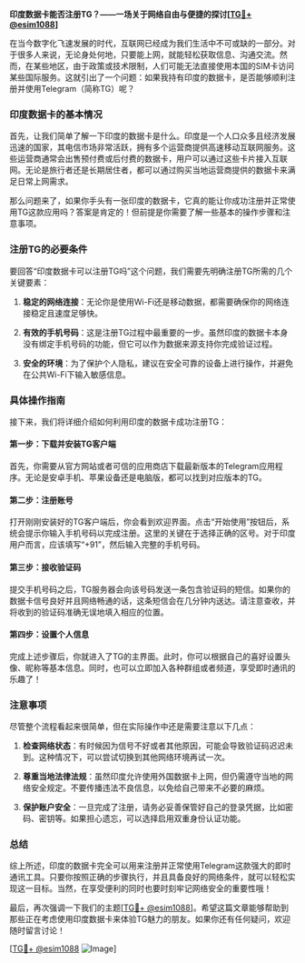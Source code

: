 **印度数据卡能否注册TG？——一场关于网络自由与便捷的探讨[[TG💪+ @esim1088](https://t.me/s/esim1088)]**

在当今数字化飞速发展的时代，互联网已经成为我们生活中不可或缺的一部分。对于很多人来说，无论身处何地，只要能上网，就能轻松获取信息、沟通交流。然而，在某些地区，由于政策或技术限制，人们可能无法直接使用本国的SIM卡访问某些国际服务。这就引出了一个问题：如果我持有印度的数据卡，是否能够顺利注册并使用Telegram（简称TG）呢？

### 印度数据卡的基本情况

首先，让我们简单了解一下印度的数据卡是什么。印度是一个人口众多且经济发展迅速的国家，其电信市场非常活跃，拥有多个运营商提供高速移动互联网服务。这些运营商通常会出售预付费或后付费的数据卡，用户可以通过这些卡片接入互联网。无论是旅行者还是长期居住者，都可以通过购买当地运营商提供的数据卡来满足日常上网需求。

那么问题来了，如果你手头有一张印度的数据卡，它真的能让你成功注册并正常使用TG这款应用吗？答案是肯定的！但前提是你需要了解一些基本的操作步骤和注意事项。

### 注册TG的必要条件

要回答“印度数据卡可以注册TG吗”这个问题，我们需要先明确注册TG所需的几个关键要素：

1. **稳定的网络连接**：无论你是使用Wi-Fi还是移动数据，都需要确保你的网络连接稳定且速度足够快。
   
2. **有效的手机号码**：这是注册TG过程中最重要的一步。虽然印度的数据卡本身没有绑定手机号码的功能，但它可以作为数据来源支持你完成验证过程。

3. **安全的环境**：为了保护个人隐私，建议在安全可靠的设备上进行操作，并避免在公共Wi-Fi下输入敏感信息。

### 具体操作指南

接下来，我们将详细介绍如何利用印度的数据卡成功注册TG：

#### 第一步：下载并安装TG客户端
首先，你需要从官方网站或者可信的应用商店下载最新版本的Telegram应用程序。无论是安卓手机、苹果设备还是电脑版，都可以找到对应版本的TG。

#### 第二步：注册账号
打开刚刚安装好的TG客户端后，你会看到欢迎界面。点击“开始使用”按钮后，系统会提示你输入手机号码以完成注册。这里的关键在于选择正确的区号。对于印度用户而言，应该填写“+91”，然后输入完整的手机号码。

#### 第三步：接收验证码
提交手机号码之后，TG服务器会向该号码发送一条包含验证码的短信。如果你的数据卡信号良好并且网络畅通的话，这条短信会在几分钟内送达。请注意查收，并将收到的验证码准确无误地填入相应的位置。

#### 第四步：设置个人信息
完成上述步骤后，你就进入了TG的主界面。此时，你可以根据自己的喜好设置头像、昵称等基本信息。同时，也可以立即加入各种群组或者频道，享受即时通讯的乐趣了！

### 注意事项

尽管整个流程看起来很简单，但在实际操作中还是需要注意以下几点：

1. **检查网络状态**：有时候因为信号不好或者其他原因，可能会导致验证码迟迟未到。这种情况下，可以尝试切换到其他网络环境再试一次。

2. **尊重当地法律法规**：虽然印度允许使用外国数据卡上网，但仍需遵守当地的网络安全规定。不要传播违法不良信息，以免给自己带来不必要的麻烦。

3. **保护账户安全**：一旦完成了注册，请务必妥善保管好自己的登录凭据，比如密码、密钥等。如果担心遗忘，可以选择启用双重身份认证功能。

### 总结

综上所述，印度的数据卡完全可以用来注册并正常使用Telegram这款强大的即时通讯工具。只要你按照正确的步骤执行，并且具备良好的网络条件，就可以轻松实现这一目标。当然，在享受便利的同时也要时刻牢记网络安全的重要性哦！

最后，再次强调一下我们的主题[[TG💪+ @esim1088](https://t.me/s/esim1088)]。希望这篇文章能够帮助到那些正在考虑使用印度数据卡来体验TG魅力的朋友。如果你还有任何疑问，欢迎随时留言讨论！

[[TG💪+ @esim1088](https://t.me/s/esim1088) ![Image](https://i.postimg.cc/4NQfJmqS/Snipaste-2025-05-13-00-14-12.png)]